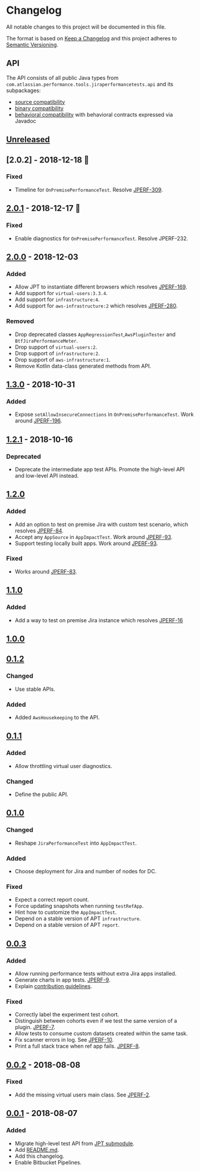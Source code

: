 # Changelog
All notable changes to this project will be documented in this file.

The format is based on [Keep a Changelog](http://keepachangelog.com/en/1.0.0/)
and this project adheres to [Semantic Versioning](http://semver.org/spec/v2.0.0.html).

## API
The API consists of all public Java types from `com.atlassian.performance.tools.jiraperformancetests.api` and its subpackages:

  * [source compatibility]
  * [binary compatibility]
  * [behavioral compatibility] with behavioral contracts expressed via Javadoc

[source compatibility]: http://cr.openjdk.java.net/~darcy/OpenJdkDevGuide/OpenJdkDevelopersGuide.v0.777.html#source_compatibility
[binary compatibility]: http://cr.openjdk.java.net/~darcy/OpenJdkDevGuide/OpenJdkDevelopersGuide.v0.777.html#binary_compatibility
[behavioral compatibility]: http://cr.openjdk.java.net/~darcy/OpenJdkDevGuide/OpenJdkDevelopersGuide.v0.777.html#behavioral_compatibility

## [Unreleased]
[Unreleased]: https://bitbucket.org/atlassian/jira-performance-tests/branches/compare/master%0Drelease-2.0.2

## [2.0.2] - 2018-12-18 🎂
[2.0.1]: https://bitbucket.org/atlassian/jira-performance-tests/branches/compare/release-2.0.2%0Drelease-2.0.1

### Fixed
- Timeline for `OnPremisePerformanceTest`. Resolve [JPERF-309].

[JPERF-309]: https://ecosystem.atlassian.net/browse/JPERF-309

## [2.0.1] - 2018-12-17 🎄
[2.0.1]: https://bitbucket.org/atlassian/jira-performance-tests/branches/compare/release-2.0.1%0Drelease-2.0.0

### Fixed
- Enable diagnostics for `OnPremisePerformanceTest`. Resolve JPERF-232.

[JPERF-232]: https://ecosystem.atlassian.net/browse/JPERF-232

## [2.0.0] - 2018-12-03
[2.0.0]: https://bitbucket.org/atlassian/jira-performance-tests/branches/compare/release-2.0.0%0Drelease-1.3.0

### Added
- Allow JPT to instantiate different browsers which resolves [JPERF-169].
- Add support for `virtual-users:3.3.4`.
- Add support for `infrastructure:4`.
- Add support for `aws-infrastructure:2` which resolves [JPERF-280].

### Removed
- Drop deprecated classes `AppRegressionTest`,`AwsPluginTester` and `BtfJiraPerformanceMeter`.
- Drop support of `virtual-users:2`.
- Drop support of `infrastructure:2`.
- Drop support of `aws-infrastructure:1`.
- Remove Kotlin data-class generated methods from API.

[JPERF-169]: https://ecosystem.atlassian.net/browse/JPERF-169
[JPERF-280]: https://ecosystem.atlassian.net/browse/JPERF-280

## [1.3.0] - 2018-10-31
[1.3.0]: https://bitbucket.org/atlassian/jira-performance-tests/branches/compare/release-1.3.0%0Drelease-1.2.1

### Added
- Expose `setAllowInsecureConnections` in `OnPremisePerformanceTest`. Work around [JPERF-196].

[JPERF-196]: https://ecosystem.atlassian.net/browse/JPERF-196

## [1.2.1] - 2018-10-16
[1.2.1]: https://bitbucket.org/atlassian/jira-performance-tests/branches/compare/release-1.2.1%0Drelease-1.2.0

### Deprecated
- Deprecate the intermediate app test APIs. Promote the high-level API and low-level API instead.

## [1.2.0]
[1.2.0]: https://bitbucket.org/atlassian/jira-performance-tests/branches/compare/release-1.2.0%0Drelease-1.1.0

### Added
- Add an option to test on premise Jira with custom test scenario, which resolves [JPERF-84].
- Accept any `AppSource` in `AppImpactTest`. Work around [JPERF-93].
- Support testing locally built apps. Work around [JPERF-93].

[JPERF-84]: https://ecosystem.atlassian.net/browse/JPERF-84
[JPERF-93]: https://ecosystem.atlassian.net/browse/JPERF-93

### Fixed
- Works around [JPERF-83].

[JPERF-83]: https://ecosystem.atlassian.net/browse/JPERF-83

## [1.1.0]
[1.1.0]: https://bitbucket.org/atlassian/jira-performance-tests/branches/compare/release-1.1.0%0Drelease-1.0.0

### Added
- Add a way to test on premise Jira instance which resolves [JPERF-16](https://ecosystem.atlassian.net/browse/JPERF-16)

## [1.0.0]
[1.0.0]: https://bitbucket.org/atlassian/jira-performance-tests/branches/compare/release-1.0.0%0Drelease-0.1.2

## [0.1.2]
[0.1.2]: https://bitbucket.org/atlassian/jira-performance-tests/branches/compare/release-0.1.2%0Drelease-0.1.1

### Changed
- Use stable APIs.

### Added
- Added `AwsHousekeeping` to the API.

## [0.1.1]
[0.1.1]: https://bitbucket.org/atlassian/jira-performance-tests/branches/compare/release-0.1.1%0Drelease-0.1.0

### Added
- Allow throttling virtual user diagnostics. 

### Changed
- Define the public API.

## [0.1.0]
[0.1.0]: https://bitbucket.org/atlassian/jira-performance-tests/branches/compare/release-0.1.0%0Drelease-0.0.3

### Changed
- Reshape `JiraPerformanceTest` into `AppImpactTest`.

### Added
- Choose deployment for Jira and number of nodes for DC.

### Fixed
- Expect a correct report count.
- Force updating snapshots when running `testRefApp`.
- Hint how to customize the `AppImpactTest`.
- Depend on a stable version of APT `infrastructure`.
- Depend on a stable version of APT `report`.

## [0.0.3]
[0.0.3]: https://bitbucket.org/atlassian/jira-performance-tests/branches/compare/release-0.0.3%0Drelease-0.0.2

### Added
- Allow running performance tests without extra Jira apps installed.
- Generate charts in app tests. [JPERF-9](https://ecosystem.atlassian.net/browse/JPERF-9).
- Explain [contribution guidelines](CONTRIBUTING.md).

### Fixed
- Correctly label the experiment test cohort.
- Distinguish between cohorts even if we test the same version of a plugin. [JPERF-7](https://ecosystem.atlassian.net/browse/JPERF-7).
- Allow tests to consume custom datasets created within the same task.
- Fix scanner errors in log. See [JPERF-10](https://ecosystem.atlassian.net/browse/JPERF-10).
- Print a full stack trace when ref app fails. [JPERF-8](https://ecosystem.atlassian.net/browse/JPERF-8).

## [0.0.2] - 2018-08-08
[0.0.2]: https://bitbucket.org/atlassian/jira-performance-tests/branches/compare/release-0.0.2%0Drelease-0.0.1

### Fixed
- Add the missing virtual users main class. See [JPERF-2](https://ecosystem.atlassian.net/browse/JPERF-2).

## [0.0.1] - 2018-08-07
[0.0.1]: https://bitbucket.org/atlassian/jira-performance-tests/branches/compare/release-0.0.1%0Dinitial-commit

### Added
- Migrate high-level test API from [JPT submodule].
- Add [README.md](README.md).
- Add this changelog.
- Enable Bitbucket Pipelines.

[JPT submodule]: https://stash.atlassian.com/projects/JIRASERVER/repos/jira-performance-tests/browse/jira-performance-tests?at=24b1522734605e8689a72396917e6080fddb8731
